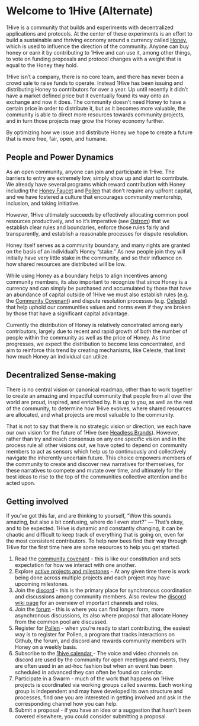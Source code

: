 # Welcome to 1Hive \(Alternate\)

1Hive is a community that builds and experiments with decentralized applications and protocols. At the center of these experiments is an effort to build a sustainable and thriving economy around a currency called [Honey](../projects/honey/), which is used to influence the direction of the community. Anyone can buy honey or earn it by contributing to 1Hive and can use it, among other things, to vote on funding proposals and protocol changes with a weight that is equal to the Honey they hold.

1Hive isn’t a company, there is no core team, and there has never been a crowd sale to raise funds to operate. Instead 1Hive has been issuing and distributing Honey to contributors for over a year. Up until recently it didn’t have a market defined price but it eventually found its way onto an exchange and now it does. The community doesn’t need Honey to have a certain price in order to distribute it, but as it becomes more valuable, the community is able to direct more resources towards community projects, and in turn those projects may grow the Honey economy further.

By optimizing how we issue and distribute Honey we hope to create a future that is more free, fair, open, and humane. ‌

## People and Power Dynamics

As an open community, anyone can join and participate in 1Hive. The barriers to entry are extremely low, simply show up and start to contribute. We already have several programs which reward contribution with Honey including the [Honey Faucet](https://faucet.1hive.org) and [Pollen](../getting-started-1/how-can-you-contribute/pollen.md) that don’t require any upfront capital, and we have fostered a culture that encourages community mentorship, inclusion, and taking initiative.

However, 1Hive ultimately succeeds by effectively allocating common pool resources productively, and so it’s imperative \(see [Ostrom](https://www.onthecommons.org/magazine/elinor-ostroms-8-principles-managing-commmons)\) that we establish clear rules and boundaries, enforce those rules fairly and transparently, and establish a reasonable processes for dispute resolution.

Honey itself serves as a community boundary, and many rights are granted on the basis of an individual’s Honey “stake.” As new people join they will initially have very little stake in the community, and so their influence on how shared resources are distributed will be low.

While using Honey as a boundary helps to align incentives among community members, its also important to recognize that since Honey is a currency and can simply be purchased and accumulated by those that have an abundance of capital outside of 1Hive we must also establish rules \(e.g. the [Community Covenant](../community-covenant.md)\) and dispute resolution processes \(e.g. [Celeste](../community/swarms/celeste.md)\) that help uphold our communities values and norms even if they are broken by those that have a significant capital advantage.

Currently the distribution of Honey is relatively concetrated among early contributors, largely due to recent and rapid growth of both the number of people within the community as well as the price of Honey. As time progresses, we expect the distribution to become less concentrated, and aim to reinforce this trend by creating mechanisms, like Celeste, that limit how much Honey an individual can utilize.

## Decentralized Sense-making

There is no central vision or canonical roadmap, other than to work together to create an amazing and impactful community that people from all over the world are proud, inspired, and enriched by. It is up to you, as well as the rest of the community, to determine how 1Hive evolves, where shared resources are allocated, and what projects are most valuable to the community.

That is not to say that there is no strategic vision or direction, we each have our own vision for the future of 1Hive \(see [Headless Brands](https://otherinter.net/web3/headless-brands/)\). However, rather than try and reach consensus on any one specific vision and in the process rule all other visions out, we have opted to depend on community members to act as sensors which help us to continuously and collectively navigate the inherently uncertain future. This choice empowers members of the community to create and discover new narratives for themselves, for these narratives to compete and mutate over time, and ultimately for the best ideas to rise to the top of the communities collective attention and be acted upon.

## Getting involved

If you’ve got this far, and are thinking to yourself, “Wow this sounds amazing, but also a bit confusing, where do I even start?” — That’s okay, and to be expected. 1Hive is dynamic and constantly changing, it can be chaotic and difficult to keep track of everything that is going on, even for the most consistent contributors. To help new bees find their way through 1Hive for the first time here are some resources to help you get started.

1. Read the [community covenant](../community-covenant.md) - this is like our constitution and sets expectation for how we interact with one another.
2. Explore [active projects and milestones](../community/1hive-updates.md) - At any given time there is work being done across multiple projects and each project may have upcoming milestones. 
3. Join the [discord](https://discord.com/invite/qPa4h5w) - this is the primary place for synchronous coordination and discussions among community members. Also review the [discord wiki page](../getting-started-1/introduce-yourself/discord.md) for an overview of important channels and roles. 
4. Join the [forum](https://forum.1hive.org) - this is where you can find longer form, more asynchronous discussions, its also where proposal that allocate Honey from the common pool are discussed. 
5. Register for [Pollen](../getting-started-1/how-can-you-contribute/pollen.md) - when you’re ready to start contributing, the easiest way is to register for Pollen, a program that tracks interactions on Github, the forum, and discord and rewards community members with Honey on a weekly basis. 
6. Subscribe to the [1hive calendar ](../getting-started-1/how-can-you-contribute/calendar.md)- The voice and video channels on discord are used by the community for open meetings and events, they are often used in an ad-hoc fashion but when an event has been scheduled in advanced they can often be found on calendar. 
7. Participate in a Swarm - much of the work that happens on 1Hive projects is coordinated via working groups called swarms. Each working group is independent and may have developed its own structure and processes, find one you are interested in getting involved and ask in the corresponding channel how you can help. 
8. Submit a proposal - if you have an idea or a suggestion that hasn’t been covered elsewhere, you could consider submitting a proposal. 

